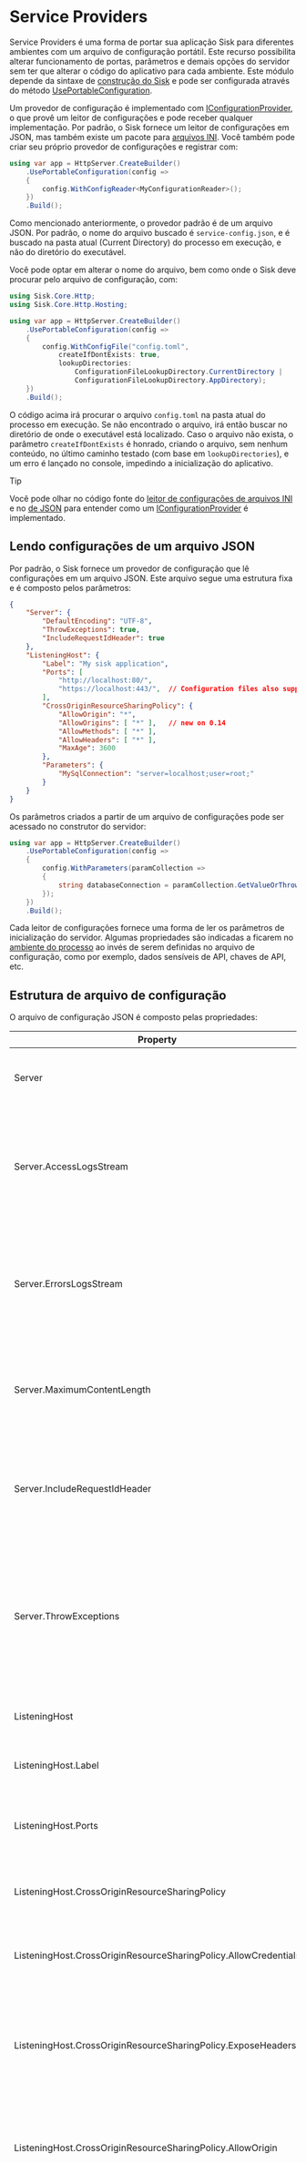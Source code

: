 # Service Providers

Service Providers é uma forma de portar sua aplicação Sisk para diferentes ambientes com um arquivo de configuração portátil. Este recurso possibilita alterar funcionamento de portas, parâmetros e demais opções do servidor sem ter que alterar o código do aplicativo para cada ambiente. Este módulo depende da sintaxe de [construção do Sisk](/docs/getting-started) e pode ser configurada através do método [UsePortableConfiguration](/api/Sisk.Core.Http.Hosting.HttpServerHostContextBuilder.UsePortableConfiguration).

Um provedor de configuração é implementado com [IConfigurationProvider](/api/Sisk.Core.Http.Hosting.IConfigurationReader), o que provê um leitor de configurações e pode receber qualquer implementação. Por padrão, o Sisk fornece um leitor de configurações em JSON, mas também existe um pacote para [arquivos INI](/docs/extensions/ini-configuration). Você também pode criar seu próprio provedor de configurações e registrar com:

```csharp
using var app = HttpServer.CreateBuilder()
    .UsePortableConfiguration(config =>
    {
        config.WithConfigReader<MyConfigurationReader>();
    })
    .Build();
```

Como mencionado anteriormente, o provedor padrão é de um arquivo JSON. Por padrão, o nome do arquivo buscado é `service-config.json`, e é buscado na pasta atual (Current Directory) do processo em execução, e não do diretório do executável.

Você pode optar em alterar o nome do arquivo, bem como onde o Sisk deve procurar pelo arquivo de configuração, com:

```csharp
using Sisk.Core.Http;
using Sisk.Core.Http.Hosting;

using var app = HttpServer.CreateBuilder()
    .UsePortableConfiguration(config =>
    {
        config.WithConfigFile("config.toml",
            createIfDontExists: true,
            lookupDirectories:
                ConfigurationFileLookupDirectory.CurrentDirectory |
                ConfigurationFileLookupDirectory.AppDirectory);
    })
    .Build();
```

O código acima irá procurar o arquivo `config.toml` na pasta atual do processo em execução. Se não encontrado o arquivo, irá então buscar no diretório de onde o executável está localizado. Caso o arquivo não exista, o parâmetro `createIfDontExists` é honrado, criando o arquivo, sem nenhum conteúdo, no último caminho testado (com base em `lookupDirectories`), e um erro é lançado no console, impedindo a inicialização do aplicativo.

> [!TIP]
> 
> Você pode olhar no código fonte do [leitor de configurações de arquivos INI](https://github.com/sisk-http/core/blob/main/extensions/Sisk.IniConfiguration/IniConfigurationReader.cs) e no [de JSON](https://github.com/sisk-http/core/blob/main/src/Internal/ServiceProvider/JsonConfigParser.cs) para entender como um [IConfigurationProvider](/api/Sisk.Core.Http.Hosting.IConfigurationReader) é implementado.

## Lendo configurações de um arquivo JSON

Por padrão, o Sisk fornece um provedor de configuração que lê configurações em um arquivo JSON. Este arquivo segue uma estrutura fixa e é composto pelos parâmetros:

```json
{
    "Server": {
        "DefaultEncoding": "UTF-8",
        "ThrowExceptions": true,
        "IncludeRequestIdHeader": true
    },
    "ListeningHost": {
        "Label": "My sisk application",
        "Ports": [
            "http://localhost:80/",
            "https://localhost:443/",  // Configuration files also supports comments
        ],
        "CrossOriginResourceSharingPolicy": {
            "AllowOrigin": "*",
            "AllowOrigins": [ "*" ],   // new on 0.14
            "AllowMethods": [ "*" ],
            "AllowHeaders": [ "*" ],
            "MaxAge": 3600
        },
        "Parameters": {
            "MySqlConnection": "server=localhost;user=root;"
        }
    }
}
```

Os parâmetros criados a partir de um arquivo de configurações pode ser acessado no construtor do servidor:

```csharp
using var app = HttpServer.CreateBuilder()
    .UsePortableConfiguration(config =>
    {
        config.WithParameters(paramCollection =>
        {
            string databaseConnection = paramCollection.GetValueOrThrow("MySqlConnection");
        });
    })
    .Build();
```

Cada leitor de configurações fornece uma forma de ler os parâmetros de inicialização do servidor. Algumas propriedades são indicadas a ficarem no [ambiente do processo](https://learn.microsoft.com/pt-br/dotnet/api/system.environment?view=net-8.0) ao invés de serem definidas no arquivo de configuração, como por exemplo, dados sensíveis de API, chaves de API, etc.

## Estrutura de arquivo de configuração

O arquivo de configuração JSON é composto pelas propriedades:

<table>
    <thead>
        <tr>
            <th>Property</th>
            <th>Mandatory</th>
            <th>Description</th>
        </tr>
    </thead>
    <tbody>
        <tr>
            <td>Server</td>
            <td>Required</td>
            <td>Represents the server itself with their settings.</td>
        </tr>
        <tr>
            <td>Server.AccessLogsStream</td>
            <td>Optional</td>
            <td>Default to <code>console</code>. Specifies the access log output stream. Can be an filename,
                <code>null</code> or <code>console</code>.
            </td>
        </tr>
        <tr>
            <td>Server.ErrorsLogsStream</td>
            <td>Optional</td>
            <td>Default to <code>null</code>. Specifies the error log output stream. Can be an filename,
                <code>null</code> or <code>console</code>.
            </td>
        </tr>
        <tr>
            <td>Server.MaximumContentLength</td>
            <td>Optional</td>
            <td>Default to <code>0</code>. Specifies the maximum content length in bytes. Zero means
                infinite.</td>
        </tr>
        <tr>
            <td>Server.IncludeRequestIdHeader</td>
            <td>Optional</td>
            <td>Default to <code>false</code>. Specifies if the HTTP server should send the
                <code>X-Request-Id</code> header.
            </td>
        </tr>
        <tr>
            <td>Server.ThrowExceptions</td>
            <td>Optional</td>
            <td>Default to <code>true</code>. Specifies if unhandled exceptions should be thrown. Set to
                <code>false</code> when production and <code>true</code> when debugging.
            </td>
        </tr>
        <tr>
            <td>ListeningHost</td>
            <td>Required</td>
            <td>Represents the server listening host.</td>
        </tr>
        <tr>
            <td>ListeningHost.Label</td>
            <td>Optional</td>
            <td>Represents the application label.</td>
        </tr>
        <tr>
            <td>ListeningHost.Ports</td>
            <td>Required</td>
            <td>Represents an array of strings, matching the <a href="/api/Sisk.Core.Http.ListeningPort">ListeningPort</a> syntax.</td>
        </tr>
        <tr>
            <td>ListeningHost.CrossOriginResourceSharingPolicy</td>
            <td>Optional</td>
            <td>Setup the CORS headers for the application.</td>
        </tr>
        <tr>
            <td>ListeningHost.CrossOriginResourceSharingPolicy.AllowCredentials</td>
            <td>Optional</td>
            <td>Defaults to <code>false</code>. Specifies the <code>Allow-Credentials</code> header.</td>
        </tr>
        <tr>
            <td>ListeningHost.CrossOriginResourceSharingPolicy.ExposeHeaders</td>
            <td>Optional</td>
            <td>Defaults to <code>null</code>. This property expects an array of strings. Specifies the
                <code>Expose-Headers</code> header.
            </td>
        </tr>
        <tr>
            <td>ListeningHost.CrossOriginResourceSharingPolicy.AllowOrigin</td>
            <td>Optional</td>
            <td>Defaults to <code>null</code>. This property expects an string. Specifies the
                <code>Allow-Origin</code> header.
            </td>
        </tr>
        <tr>
            <td>ListeningHost.CrossOriginResourceSharingPolicy.AllowOrigins</td>
            <td>Optional</td>
            <td>Defaults to <code>null</code>. This property expects an array of strings.
                Specifies multiples <code>Allow-Origin</code> headers. See <a href="/api/Sisk.Core.Entity.CrossOriginResourceSharingHeaders.AllowOrigins">
                    AllowOrigins
                </a> for more information.
            </td>
        </tr>
        <tr>
            <td>ListeningHost.CrossOriginResourceSharingPolicy.AllowMethods</td>
            <td>Optional</td>
            <td>Defaults to <code>null</code>. This property expects an array of strings. Specifies the
                <code>Allow-Methods</code> header.
            </td>
        </tr>
        <tr>
            <td>ListeningHost.CrossOriginResourceSharingPolicy.AllowHeaders</td>
            <td>Optional</td>
            <td>Defaults to <code>null</code>. This property expects an array of strings. Specifies the
                <code>Allow-Headers</code> header.
            </td>
        </tr>
        <tr>
            <td>ListeningHost.CrossOriginResourceSharingPolicy.MaxAge</td>
            <td>Optional</td>
            <td>Defaults to <code>null</code>. This property expects an interger. Specifies the
                <code>Max-Age</code> header in seconds.
            </td>
        </tr>
        <tr>
            <td>ListeningHost.Parameters</td>
            <td>Optional</td>
            <td>Specifies the properties provided to the application setup method.</td>
        </tr>
    </tbody>
</table>